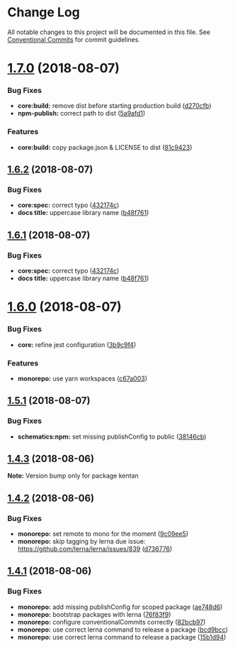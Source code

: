 # Change Log

All notable changes to this project will be documented in this file.
See [Conventional Commits](https://conventionalcommits.org) for commit guidelines.

<a name="1.7.0"></a>
# [1.7.0](https://github.com/kentan-official/kentan/compare/v1.6.2...v1.7.0) (2018-08-07)


### Bug Fixes

* **core:build:** remove dist before starting production build ([d270cfb](https://github.com/kentan-official/kentan/commit/d270cfb))
* **npm-publish:** correct path to dist ([5a9afd1](https://github.com/kentan-official/kentan/commit/5a9afd1))


### Features

* **core:build:** copy package.json & LICENSE to dist ([81c9423](https://github.com/kentan-official/kentan/commit/81c9423))





<a name="1.6.2"></a>
## [1.6.2](https://github.com/kentan-official/kentan/compare/v1.6.0...v1.6.2) (2018-08-07)


### Bug Fixes

* **core:spec:** correct typo ([432174c](https://github.com/kentan-official/kentan/commit/432174c))
* **docs title:** uppercase library name ([b48f761](https://github.com/kentan-official/kentan/commit/b48f761))





<a name="1.6.1"></a>
## [1.6.1](https://github.com/kentan-official/kentan/compare/v1.6.0...v1.6.1) (2018-08-07)


### Bug Fixes

* **core:spec:** correct typo ([432174c](https://github.com/kentan-official/kentan/commit/432174c))
* **docs title:** uppercase library name ([b48f761](https://github.com/kentan-official/kentan/commit/b48f761))





<a name="1.6.0"></a>
# [1.6.0](https://github.com/kentan-official/kentan/compare/v1.5.1...v1.6.0) (2018-08-07)


### Bug Fixes

* **core:** refine jest configuration ([3b9c9f4](https://github.com/kentan-official/kentan/commit/3b9c9f4))


### Features

* **monorepo:** use yarn workspaces ([c67a003](https://github.com/kentan-official/kentan/commit/c67a003))





<a name="1.5.1"></a>
## [1.5.1](https://github.com/kentan-official/kentan/compare/v1.5.0...v1.5.1) (2018-08-07)


### Bug Fixes

* **schematics:npm:** set missing publishConfig to public ([38146cb](https://github.com/kentan-official/kentan/commit/38146cb))





<a name="1.4.3"></a>
## [1.4.3](https://github.com/kentan-official/kentan/compare/v1.4.2...v1.4.3) (2018-08-06)

**Note:** Version bump only for package kentan





<a name="1.4.2"></a>
## [1.4.2](https://github.com/kentan-official/kentan/compare/v1.4.1...v1.4.2) (2018-08-06)


### Bug Fixes

* **monorepo:** set remote to mono for the moment ([9c09ee5](https://github.com/kentan-official/kentan/commit/9c09ee5))
* **monorepo:** skip tagging by lerna due issue: https://github.com/lerna/lerna/issues/839 ([d736776](https://github.com/kentan-official/kentan/commit/d736776))





<a name="1.4.1"></a>
## [1.4.1](https://github.com/kentan-official/kentan/compare/v1.4.0...v1.4.1) (2018-08-06)


### Bug Fixes

* **monorepo:** add missing publishConfig for scoped package ([ae748d6](https://github.com/kentan-official/kentan/commit/ae748d6))
* **monorepo:** bootstrap packages with lerna ([76f83f9](https://github.com/kentan-official/kentan/commit/76f83f9))
* **monorepo:** configure conventionalCommits correctly ([82bcb97](https://github.com/kentan-official/kentan/commit/82bcb97))
* **monorepo:** use correct lerna command to release a package ([bcd9bcc](https://github.com/kentan-official/kentan/commit/bcd9bcc))
* **monorepo:** use correct lerna command to release a package ([15b1d94](https://github.com/kentan-official/kentan/commit/15b1d94))
